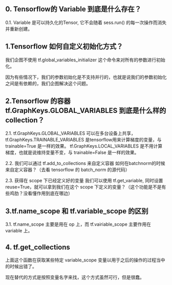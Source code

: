 ## 0. Tensorflow的 Variable 到底是什么存在？

0.1. Variable 是可以持久化的Tensor, 它不会随着 sess.run() 的每一次操作而消失并重新创建。

## 1.Tensorflow 如何自定义初始化方式？
 
我们企图不使用 tf.global_variables_initializer 这个命令来对所有的参数进行初始化。

因为有些情况下，我们的参数初始化是不支持并行的，也就是说我们的参数初始化之间是有依赖的，我们企图解决这个问题。

## 2.Tensorflow 的容器 tf.GraphKeys.GLOBAL_VARIABLES 到底是什么样的collection？

2.1. tf.GraphKeys.GLOBAL_VARIABLES 可以在多台设备上共享，
tf.GraphKeys.TRAINABLE_VARIABLES 是tensorflow用来计算梯度的变量，与trainable=True 是一样的效果。
tf.GraphKeys.LOCAL_VARIABLES 是不用计算梯度，也就是说维持变量不变，与 trainable=False 是一样的效果。

2.2. 我们可以通过 tf.add_to_collections 来自定义容器
如何在batchnorm的时候来自定义容器？（去看 tensorflow 的 batch_norm 的源代码）

2.3. 获得在 scope 下已经定义好的变量
我们可以使用 tf.get_variable, 同时设置 reuse=True，就可以拿到我们在这个 scope 下定义的变量？（这个功能是不是有些鸡肋？没看懂作用到底在哪边）

## 3.tf.name_scope 和 tf.variable_scope 的区别

3.1. tf.name_scope 主要是用在 op 上，而 tf.vairiable_scope 主要作用在 variable 上。

## 4. tf.get_collections

上面这个函数在获取某些特定 variable_scope 变量以用于之后的操作的过程当中的时候出错了。

现在替代的方式是按照变量名字来找，这个方式虽然可行，但是很蠢。

